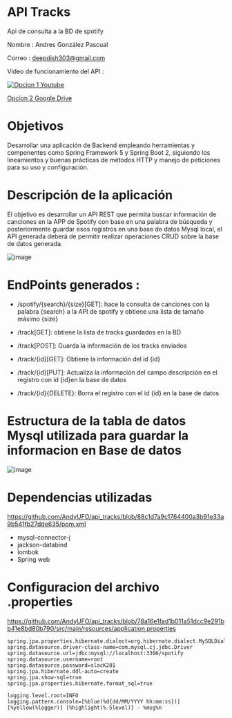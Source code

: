 # API Tracks

Api de consulta a la BD de spotify

Nombre : Andres González Pascual

Correo : deepdish303@gmail.com

Video de funcionamiento del API : 

[![Opcion 1 Youtube](https://img.youtube.com/vi/8-i0zaTGVjw/0.jpg)](https://www.youtube.com/watch?v=8-i0zaTGVjw)

[Opcion 2 Google Drive](https://drive.google.com/file/d/10XIG4H0Sjcp3L3HS9RUtaFe7TlzZWIJc/view?usp=sharing)


# Objetivos

Desarrollar una aplicación de Backend empleando herramientas y componentes como Spring Framework 5 y Spring Boot 2, siguiendo los lineamientos y buenas prácticas de métodos HTTP y manejo de peticiones para su uso y configuración.


# Descripción de la aplicación

El objetivo es desarrollar un API REST que permita buscar información  de canciones en la APP de Spotify con base en una palabra de búsqueda y posteriormente guardar esos registros en una base de datos Mysql local, el API generada deberá de permitir realizar operaciones CRUD sobre la base de datos generada.

![image](https://user-images.githubusercontent.com/15675318/208328595-29ab8f8b-af0e-48d1-9c5e-df80eecbdaf7.png)

# EndPoints generados :

 * /spotify/{search}/{size}[GET]: hace la consulta de canciones con la palabra {search} a la API de spotify  y obtiene una lista de tamaño máximo {size}
 
 * /track[GET]: obtiene la lista de tracks guardados en la BD
 
 * /track[POST]: Guarda la información de los tracks enviados
 
 * /track/{id}[GET]: Obtiene la información del id {id}
 
 * /track/{id}[PUT]: Actualiza la información del campo descripción en el registro con id {id}en la base de datos 
 
 * /track/{id}{DELETE}: Borra el registro con el id {id} en la base de datos

# Estructura de la tabla de datos Mysql utilizada para guardar la informacion en Base de datos

![image](https://user-images.githubusercontent.com/15675318/208333238-99591c49-dbe4-4397-85de-300c2ed1acc4.png)

# Dependencias utilizadas

https://github.com/AndyUFO/api_tracks/blob/88c1d7a9c1764400a3b91e33a9b541fb27dde635/pom.xml

* mysql-connector-j
* jackson-databind
* lombok
* Spring web

# Configuracion del archivo .properties

https://github.com/AndyUFO/api_tracks/blob/78a16e1fad1b011a51dcc9e291bb41e8bd80b790/src/main/resources/application.properties

```
spring.jpa.properties.hibernate.dialect=org.hibernate.dialect.MySQLDialect
spring.datasource.driver-class-name=com.mysql.cj.jdbc.Driver
spring.datasource.url=jdbc:mysql://localhost:3306/spotify
spring.datasource.username=root
spring.datasource.password=slacK201
spring.jpa.hibernate.ddl-auto=create
spring.jpa.show-sql=true
spring.jpa.properties.hibernate.format_sql=true

logging.level.root=INFO
logging.pattern.console=[%blue(%d{dd/MM/YYYY hh:mm:ss})] [%yellow(%logger)] [%highlight(%-5level)] - %msg%n
```









